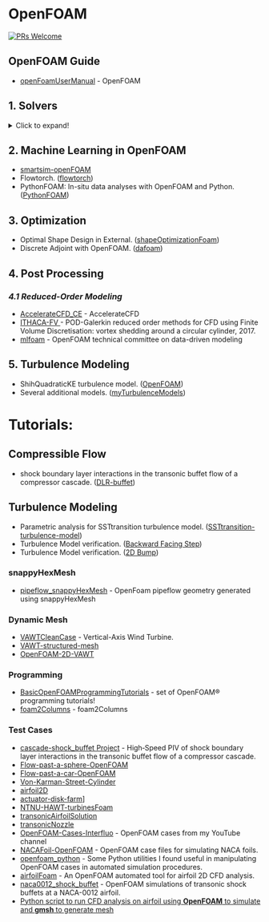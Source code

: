 # OpenFOAM

[![PRs Welcome](https://img.shields.io/badge/PRs-welcome-brightgreen.svg?style=flat-square)](http://makeapullrequest.com)

## **OpenFOAM Guide**
* [openFoamUserManual](https://github.com/yunoicytail/openFoamUserManual) - OpenFOAM


## **1. Solvers**
<details>
  <summary>Click to expand!</summary>
### _1.1 Aeroacoustics_
* Aeroacoustic Solver for weakly compressible flows. ([Hybrid-Methods-in-Openfoam](https://github.com/jiaqiwang969/Hybrid-Methods-in-Openfoam))
* Dynamic Library for Computational Aeroacoustics. ([libAcoustics](https://github.com/unicfdlab/libAcoustics))

### _1.2 Compressible Flow_
* Density based solver for steady and unsteady simulation of high speed compressible flows. ([rhoDST](https://github.com/DSTECHNO/rhoDST))

### _1.3 High-Order Methods_

#### _1.3.1 Discontinuous Galerkin Method_
* High Order Parallel Extensible CFD software. ([HopeFOAM](https://github.com/HopeFOAM/HopeFOAM)))

#### _1.3.2 Weighted Essentially Non-Oscillatory_
* WENO for FVM. ([WENOEXT](https://github.com/WENO-OF/WENOEXT))

### _1.4 Hybrid Solvers_
* Collection of hybrid Central solvers. ([hybridCentralSolvers ](https://github.com/unicfdlab/hybridCentralSolvers))

### _1.5 Immersed Boundary Method_
* Consistent closures for Euler-Lagrange models of bi-disperse gas-particle suspensions derived from particle-resolved direct numerical simulations. ([openHFDIB](https://github.com/fmuni/openHFDIB))

### _1.6 Multiphase_
* Volume of fluid solvers for turbulent isothermal multiphase flows. ([varRhoTurbVOF](https://github.com/wenyuan-fan/varRhoTurbVOF_2))
* blastFoam. ([blastFoam](https://github.com/synthetik-technologies/blastfoam)]
* A porous multiphase toolbox. ([porousMultiphaseFoam](https://github.com/phorgue/porousMultiphaseFoam))
* Lagrangian Particle Tracking on a GPU. ([GPULagrangianFoam](https://github.com/geekynils/GPULagrangianFoam)) - ([Thesis Link](https://github.com/geekynils/Thesis))
* Simulation of wave dynamics. ([olaFlow](https://github.com/phicau/olaFlow))

### _1.7 Molecular Dynamics_

#### _1.7.1 DSMC_
* hyStrath. ([hyStrath](https://github.com/vincentcasseau/hyStrath))

#### _1.7.2 DUGKS_
* Discrete unified gas kinetic scheme. ([dugksFoam](https://github.com/zhulianhua/dugksFoam))

### _1.8 Source Terms_
* Actuator line modeling of vertical-axis turbines. ([turbinesFoam](https://github.com/turbinesFoam/turbinesFoam))
* Generalization of Erik Svenning's solver. ([multipleDiskSimpleFoam](https://github.com/EdgarAMO/multipleDiskSimpleFoam))
* Actuator Cylinder. ([actuatorCylinderSimpleFoam](https://github.com/EdgarAMO/actuatorCylinderSimpleFoam-solver))

### _1.9 Others_
* several additional solvers for OpenFOAM. ([myFoam](https://github.com/furstj/myFoam))
* Dual-mesh hybrid LES/RANS solver. (hybridFoam](https://github.com/xiaoh/hybridFoam))

### _1.10 Libararies and Boundary Conditions_
* Partially reflecting and non-reflecting boundary conditions for simulation of compressible viscous flow. ([NSCBC-openfoam](https://github.com/jiaqiwang969/NSCBC-openfoam))
* LEMOS (University of Rostock) addons for OpenFOAM-2.4.x ([LEMOS-2.4.x](https://github.com/LEMOS-Rostock/LEMOS-2.4.x))
* A real-fluid based thermophysicalModels library OF-6. ([realFluidThermophysicalModels-6](https://github.com/danhnam11/realFluidThermophysicalModels-6))
</details>
  
## **2. Machine Learning in OpenFOAM**
* [smartsim-openFOAM](https://github.com/CrayLabs/smartsim-openFOAM)
* Flowtorch. ([flowtorch](https://github.com/FlowModelingControl/flowtorch))
* PythonFOAM: In-situ data analyses with OpenFOAM and Python. ([PythonFOAM](https://github.com/argonne-lcf/PythonFOAM))

## **3. Optimization**
* Optimal Shape Design in External. ([shapeOptimizationFoam](https://github.com/joslorgom/shapeOptimizationFoam))
* Discrete Adjoint with OpenFOAM. ([dafoam](https://github.com/mdolab/dafoam))


## **4. Post Processing**

### _4.1 Reduced-Order Modeling_
* [AccelerateCFD_CE](https://github.com/IllinoisRocstar/AccelerateCFD_CE) - AccelerateCFD
* [ITHACA-FV ](https://github.com/mathLab/ITHACA-FV) - POD-Galerkin reduced order methods for CFD using Finite Volume Discretisation: vortex shedding around a circular cylinder, 2017.
* [mlfoam](https://github.com/AndreWeiner/mlfoam) - OpenFOAM technical committee on data-driven modeling


## **5. Turbulence Modeling**
* ShihQuadraticKE turbulence model. ([OpenFOAM](https://github.com/sagarsaroha18/OpenFOAM))
* Several additional models. ([myTurbulenceModels](https://github.com/furstj/myTurbulenceModels))


# Tutorials:

## **Compressible Flow**
* shock boundary layer interactions in the transonic buffet flow of a compressor cascade. ([DLR-buffet](https://github.com/jiaqiwang969/DLR-buffet))


## **Turbulence Modeling**
* Parametric analysis for SSTtransition turbulence model. ([SSTtransition-turbulence-model](https://github.com/jiaqiwang969/SSTtransition-turbulence-model))
* Turbulence Model verification. ([Backward Facing Step](https://github.com/jiaqiwang969/backward-step))
* Turbulence Model verification. ([2D Bump](https://github.com/jiaqiwang969/Axis-2Dbump))



### snappyHexMesh
* [pipeflow_snappyHexMesh](https://github.com/theodoreOnzGit/pipeflow_snappyHexMesh) - OpenFoam pipeflow geometry generated using snappyHexMesh

### Dynamic Mesh
* [VAWTCleanCase](https://github.com/h7ris/VAWTCleanCase) - Vertical-Axis Wind Turbine.
* [VAWT-structured-mesh](https://github.com/EdgarAMO/VAWT-structured-mesh)
* [OpenFOAM-2D-VAWT](https://github.com/traviscarrigan/OpenFOAM-2D-VAWT)

### Programming
* [BasicOpenFOAMProgrammingTutorials](https://github.com/UnnamedMoose/BasicOpenFOAMProgrammingTutorials) - set of OpenFOAM® programming tutorials!
* [foam2Columns](https://github.com/ZhangYanTJU/foam2Columns) - foam2Columns

### Test Cases
* [cascade-shock_buffet Project](https://github.com/jiaqiwang969/DLR-buffet) - High‐Speed PIV of shock boundary layer interactions in the transonic buffet flow of a compressor cascade.
* [Flow-past-a-sphere-OpenFOAM](https://github.com/EdgarAMO/Flow-past-a-sphere-OpenFOAM)
* [Flow-past-a-car-OpenFOAM](https://github.com/EdgarAMO/Flow-past-a-car-OpenFOAM)
* [Von-Karman-Street-Cylinder](https://github.com/EdgarAMO/Von-Karman-Street-Cylinder)
* [airfoil2D](https://github.com/EdgarAMO/airfoil2D)
* [actuator-disk-farm](https://github.com/EdgarAMO/actuator-disk-farm)]
* [NTNU-HAWT-turbinesFoam](https://github.com/petebachant/NTNU-HAWT-turbinesFoam)
* [transonicAirfoilSolution](https://github.com/tahayasardemir/transonicAirfoilSolution)
* [transonicNozzle](https://github.com/tahayasardemir/transonicNozzle)
* [OpenFOAM-Cases-Interfluo](https://github.com/Interfluo/OpenFOAM-Cases-Interfluo) - OpenFOAM cases from my YouTube channel
* [NACAFoil-OpenFOAM](https://github.com/petebachant/NACAFoil-OpenFOAM) - OpenFOAM case files for simulating NACA foils.
* [openfoam_python](https://github.com/openfoamtutorials/openfoam_python) - Some Python utilities I found useful in manipulating OpenFOAM cases in automated simulation procedures.
* [airfoilFoam](https://github.com/socrates-ferna/airfoilFoam) - An OpenFOAM automated tool for airfoil 2D CFD analysis.
* [naca0012_shock_buffet](https://github.com/AndreWeiner/naca0012_shock_buffet) - OpenFOAM simulations of transonic shock buffets at a NACA-0012 airfoil.
* [Python script to run CFD analysis on airfoil using **OpenFOAM** to simulate and **gmsh** to generate mesh](https://github.com/enritoomey/airfoilFOAM)







